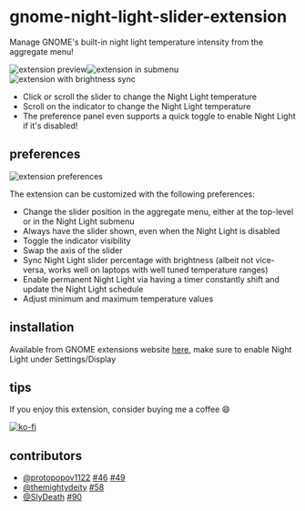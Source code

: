 # gnome-night-light-slider-extension

Manage GNOME's built-in night light temperature intensity from the aggregate menu!

![extension preview](./images/extension.gif)![extension in submenu](./images/show_in_submenu.gif)![extension with brightness sync](./images/brightness_sync.gif)

- Click or scroll the slider to change the Night Light temperature
- Scroll on the indicator to change the Night Light temperature
- The preference panel even supports a quick toggle to enable Night Light if it's disabled!

## preferences

![extension preferences](./images/preferences.gif)

The extension can be customized with the following preferences:

- Change the slider position in the aggregate menu, either at the top-level or in the Night Light submenu
- Always have the slider shown, even when the Night Light is disabled
- Toggle the indicator visibility
- Swap the axis of the slider
- Sync Night Light slider percentage with brightness (albeit not vice-versa, works well on laptops with well tuned temperature ranges)
- Enable permanent Night Light via having a timer constantly shift and update the Night Light schedule
- Adjust minimum and maximum temperature values

## installation

Available from GNOME extensions website [here](https://extensions.gnome.org/extension/1276/night-light-slider/), make sure to enable Night Light under Settings/Display

## tips

If you enjoy this extension, consider buying me a coffee 😄

[![ko-fi](https://ko-fi.com/img/githubbutton_sm.svg)](https://ko-fi.com/D1D34NIY5)

## contributors

- [@protopopov1122](https://github.com/protopopov1122) [#46](https://codeberg.org/kiyui/gnome-shell-night-light-slider-extension/pulls/46) [#49](https://codeberg.org/kiyui/gnome-shell-night-light-slider-extension/pulls/49)
- [@themightydeity](https://github.com/themightydeity) [#58](https://codeberg.org/kiyui/gnome-shell-night-light-slider-extension/pulls/58)
- [@SlyDeath](https://codeberg.org/SlyDeath) [#90](https://codeberg.org/kiyui/gnome-shell-night-light-slider-extension/pulls/90)
